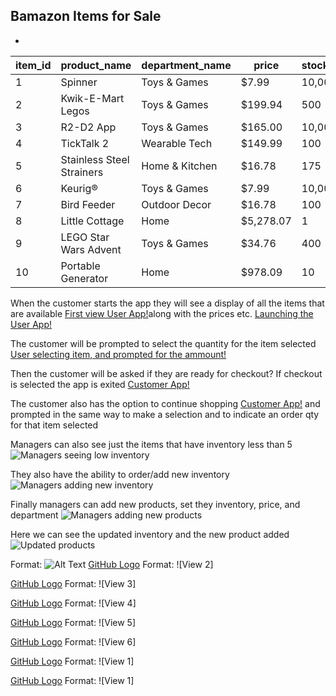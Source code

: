 
## <h2> Bamazon Items for Sale

*
item_id|product_name|department_name|price|stock_quantity|
-------|------------|---------------|-----|--------------|
1      |Spinner     |Toys & Games   |$7.99|10,000        |
2      |Kwik-E-Mart Legos|Toys & Games|$199.94|500   |
3      |R2-D2 App    |Toys & Games   |$165.00|10,000 |
4     |TickTalk 2    |Wearable Tech   |$149.99|100        |
5    |Stainless Steel Strainers|Home & Kitchen|$16.78|175|
6     |Keurig®      |Toys & Games   |$7.99|10,000        |
7      |Bird Feeder    |Outdoor Decor|$16.78|100        |
8      |Little Cottage    |Home   |$5,278.07|1       |
9      |LEGO Star Wars Advent     |Toys & Games   |$34.76|400|
10      |Portable Generator    |Home   |$978.09|10       |

When the customer starts the app they will see a display of all the items that are available [First view User App!](./images/Game5.png)along with the prices etc.
[Launching the User App!](./images/Game.png)

The customer will be prompted to select the quantity for the item selected
[User selecting item, and prompted for the ammount!](./images/Game2.png)


Then the customer will be asked if they are ready for checkout? If checkout is selected the app is exited
[Customer App!](./images/Game3.png)

The customer also has the option to continue shopping
[Customer App!](./images/Game4.png) and prompted in the same way to make a selection and to indicate an order qty for that item selected

Managers can also see just the items that have inventory less than 5
![Managers seeing low inventory](../images/lowInv.png)

They also have the ability to order/add new inventory
![Managers adding new inventory](../images/addInv.png)

Finally managers can add new products, set they inventory, price, and department
![Managers adding new products](../image/AddNew.png)

Here we can see the updated inventory and the new product added
![Updated products](../images/Updatedproducts.png)

Format: ![Alt Text](url)
[GitHub Logo](images/Game2.png)
Format: ![View 2]

[GitHub Logo](images/Game3.png)
Format: ![View 3]

[GitHub Logo](images/Game4.png)
Format: ![View 4]

[GitHub Logo](images/Game5.png)
Format: ![View 5]

[GitHub Logo](images/Game6.png)
Format: ![View 6]

[GitHub Logo](images/Game.png)
Format: ![View 1]

[GitHub Logo](images/Game.png)
Format: ![View 1]
